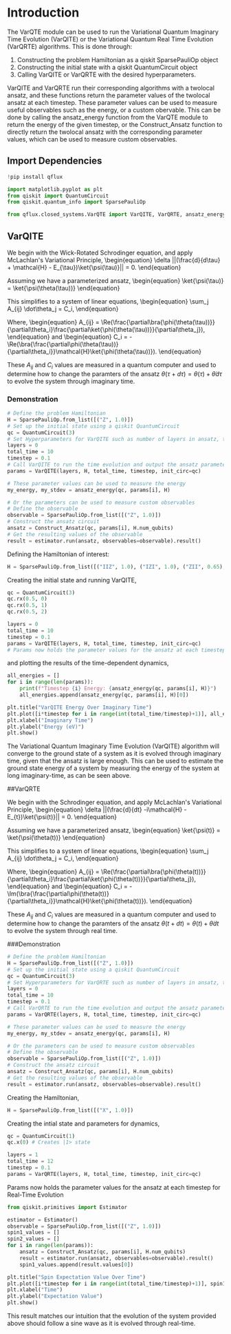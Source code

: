 # Introduction

The VarQTE module can be used to run the Variational Quantum Imaginary Time Evolution (VarQITE) or the Variational Quantum Real Time Evolution (VarQRTE) algorithms.  This is done through:
1. Constructing the problem Hamiltonian as a qiskit SparsePauliOp object
2. Constructing the initial state with a qiskit QuantumCircuit object
3. Calling VarQITE or VarQRTE with the desired hyperparameters.

VarQITE and VarQRTE run their corresponding algorithms with a twolocal ansatz, and these functions return the parameter values of the twolocal ansatz at each timestep.  These parameter values can be used to measure useful observables such as the energy, or a custom obervable.  This can be done by calling the ansatz_energy function from the VarQTE module to return the energy of the given timestep, or the Construct_Ansatz function to directly return the twolocal ansatz with the corresponding parameter values, which can be used to measure custom observables.

## Import Dependencies

```python
!pip install qflux
```

```python
import matplotlib.pyplot as plt
from qiskit import QuantumCircuit
from qiskit.quantum_info import SparsePauliOp

from qflux.closed_systems.VarQTE import VarQITE, VarQRTE, ansatz_energy, Construct_Ansatz
```


## VarQITE

We begin with the Wick-Rotated Schrodinger equation, and apply McLachlan's Variational Principle,
\begin{equation}
    \delta ||(\frac{d}{d\tau} + \mathcal{H} - E_{\tau})\ket{\psi(\tau)}|| = 0.
\end{equation}

Assuming we have a parameterized ansatz,
\begin{equation}
    \ket{\psi(\tau)} = \ket{\psi(\theta(\tau))}
\end{equation}

This simplifies to a system of linear equations,
\begin{equation}
    \sum_j A_{ij} \dot\theta_j = C_i,
\end{equation}

Where,
\begin{equation}
    A_{ij} = \Re(\frac{\partial\bra{\phi(\theta(\tau))}}{\partial\theta_i}\frac{\partial\ket{\phi(\theta(\tau))}}{\partial\theta_j}),
\end{equation}
and
\begin{equation}
    C_i = - \Re(\bra{\frac{\partial\phi(\theta(\tau))}{\partial\theta_i}}\mathcal{H}\ket{\phi(\theta(\tau))}).
\end{equation}

These $A_{ij}$ and $C_i$ values are measured in a quantum computer and used to determine how to change the paramters of the ansatz $\theta(\tau + d\tau) = \theta(\tau) + \dot\theta d\tau$ to evolve the system through imaginary time.

### Demonstration

```python
# Define the problem Hamiltonian
H = SparsePauliOp.from_list([("Z", 1.0)])
# Set up the initial state using a qiskit QuantumCircuit
qc = QuantumCircuit(3)
# Set Hyperparameters for VarQITE such as number of layers in ansatz, total evolution time, and timestep size
layers = 0
total_time = 10
timestep = 0.1
# Call VarQITE to run the time evolution and output the ansatz parameter values
params = VarQITE(layers, H, total_time, timestep, init_circ=qc)

# These parameter values can be used to measure the energy
my_energy, my_stdev = ansatz_energy(qc, params[i], H)

# Or the parameters can be used to measure custom observables
# Define the observable
observable = SparsePauliOp.from_list([("Z", 1.0)])
# Construct the ansatz circuit
ansatz = Construct_Ansatz(qc, params[i], H.num_qubits)
# Get the resulting values of the observable
result = estimator.run(ansatz, observables=observable).result()
```

Defining the Hamiltonian of interest:

```python
H = SparsePauliOp.from_list([("IIZ", 1.0), ("IZI", 1.0), ("ZII", 0.65), ("IXX", 1.0), ("IYY", 1.0), ("XXI", 0.75), ("YYI", 0.75)])
```

Creating the initial state and running VarQITE,

```python
qc = QuantumCircuit(3)
qc.rx(0.5, 0)
qc.rx(0.5, 1)
qc.rx(0.5, 2)

layers = 0
total_time = 10
timestep = 0.1
params = VarQITE(layers, H, total_time, timestep, init_circ=qc)
# Params now holds the parameter values for the ansatz at each timestep for Imaginary-Time Evolution
```

and plotting the results of the time-dependent dynamics,

```python
all_energies = []
for i in range(len(params)):
    print(f"Timestep {i} Energy: {ansatz_energy(qc, params[i], H)}")
    all_energies.append(ansatz_energy(qc, params[i], H)[0])

plt.title("VarQITE Energy Over Imaginary Time")
plt.plot([i*timestep for i in range(int(total_time/timestep)+1)], all_energies)
plt.xlabel("Imaginary Time")
plt.ylabel("Energy (eV)")
plt.show()
```

The Variational Quantum Imaginary Time Evolution (VarQITE) algorithm will converge to the ground state of a system as it is evolved through imaginary time, given that the ansatz is large enough. This can be used to estimate the ground state energy of a system by measuring the energy of the system at long imaginary-time, as can be seen above.


##VarQRTE

We begin with the Schrodinger equation, and apply McLachlan's Variational Principle,
\begin{equation}
    \delta ||(\frac{d}{dt} -i\mathcal{H} - E_{t})\ket{\psi(t)}|| = 0.
\end{equation}

Assuming we have a parameterized ansatz,
\begin{equation}
    \ket{\psi(t)} = \ket{\psi(\theta(t))}
\end{equation}

This simplifies to a system of linear equations,
\begin{equation}
    \sum_j A_{ij} \dot\theta_j = C_i,
\end{equation}

Where,
\begin{equation}
    A_{ij} = \Re(\frac{\partial\bra{\phi(\theta(t))}}{\partial\theta_i}\frac{\partial\ket{\phi(\theta(t))}}{\partial\theta_j}),
\end{equation}
and
\begin{equation}
    C_i = - \Im(\bra{\frac{\partial\phi(\theta(t))}{\partial\theta_i}}\mathcal{H}\ket{\phi(\theta(t))}).
\end{equation}

These $A_{ij}$ and $C_i$ values are measured in a quantum computer and used to determine how to change the paramters of the ansatz $\theta(t+dt) = \theta(t) + \dot\theta dt$ to evolve the system through real time.


###Demonstration

```python
# Define the problem Hamiltonian
H = SparsePauliOp.from_list([("Z", 1.0)])
# Set up the initial state using a qiskit QuantumCircuit
qc = QuantumCircuit(3)
# Set Hyperparameters for VarQRTE such as number of layers in ansatz, total evolution time, and timestep size
layers = 0
total_time = 10
timestep = 0.1
# Call VarQRTE to run the time evolution and output the ansatz parameter values
params = VarQRTE(layers, H, total_time, timestep, init_circ=qc)

# These parameter values can be used to measure the energy
my_energy, my_stdev = ansatz_energy(qc, params[i], H)

# Or the parameters can be used to measure custom observables
# Define the observable
observable = SparsePauliOp.from_list([("Z", 1.0)])
# Construct the ansatz circuit
ansatz = Construct_Ansatz(qc, params[i], H.num_qubits)
# Get the resulting values of the observable
result = estimator.run(ansatz, observables=observable).result()
```

Creating the Hamiltonian,

```python
H = SparsePauliOp.from_list([("X", 1.0)])
```

Creating the intial state and parameters for dynamics,

```python
qc = QuantumCircuit(1)
qc.x(0) # Creates |1> state

layers = 1
total_time = 12
timestep = 0.1
params = VarQRTE(layers, H, total_time, timestep, init_circ=qc)
```

Params now holds the parameter values for the ansatz at each timestep for Real-Time Evolution

```python
from qiskit.primitives import Estimator

estimator = Estimator()
observable = SparsePauliOp.from_list([("Z", 1.0)])
spin1_values = []
spin2_values = []
for i in range(len(params)):
    ansatz = Construct_Ansatz(qc, params[i], H.num_qubits)
    result = estimator.run(ansatz, observables=observable).result()
    spin1_values.append(result.values[0])

plt.title("Spin Expectation Value Over Time")
plt.plot([i*timestep for i in range(int(total_time/timestep)+1)], spin1_values)
plt.xlabel("Time")
plt.ylabel("Expectation Value")
plt.show()
```

This result matches our intuition that the evolution of the system provided above should follow a sine wave as it is evolved through real-time.
